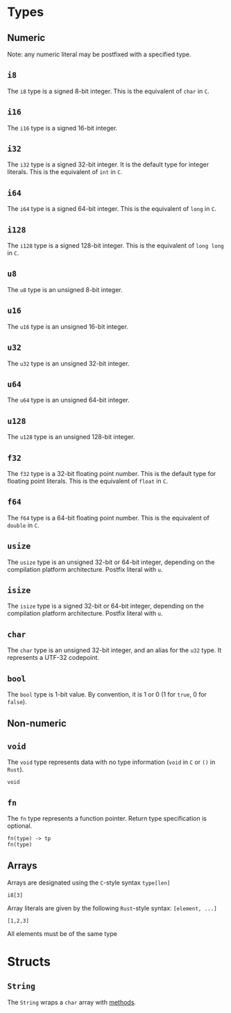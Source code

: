# Types

## Numeric

Note: any numeric literal may be postfixed with a specified type.

## ```i8```
The ```i8``` type is a signed 8-bit integer. This is the equivalent of ```char``` in ```C```.

## ```i16```
The ```i16``` type is a signed 16-bit integer.

## ```i32```
The ```i32``` type is a signed 32-bit integer. It is the default type for integer literals. This is the equivalent of ```int``` in ```C```.

## ```i64```
The ```i64``` type is a signed 64-bit integer. This is the equivalent of ```long``` in ```C```.

## ```i128```
The ```i128``` type is a signed 128-bit integer. This is the equivalent of ```long long``` in ```C```.

## ```u8```
The ```u8``` type is an unsigned 8-bit integer.

## ```u16```
The ```u16``` type is an unsigned 16-bit integer.

## ```u32```
The ```u32``` type is an unsigned 32-bit integer.

## ```u64```
The ```u64``` type is an unsigned 64-bit integer.

## ```u128```
The ```u128``` type is an unsigned 128-bit integer.

## ```f32```
The ```f32``` type is a 32-bit floating point number. This is the default type for floating point literals. This is the equivalent of ```float``` in ```C```.

## ```f64```
The ```f64``` type is a 64-bit floating point number. This is the equivalent of ```double``` in ```C```.

## ```usize```
The ```usize``` type is an unsigned 32-bit or 64-bit integer, depending on the compilation platform architecture. Postfix literal with ```u```.

## ```isize```
The ```isize``` type is a signed 32-bit or 64-bit integer, depending on the compilation platform architecture. Postfix literal with ```u```.

## ```char```
The ```char``` type is an unsigned 32-bit integer, and an alias for the ```u32``` type. It represents a UTF-32 codepoint.

## ```bool```
The ```bool``` type is 1-bit value. By convention, it is 1 or 0 (1 for ```true```, 0 for ```false```).

## Non-numeric

## ```void```
The ```void``` type represents data with no type information (```void``` in ```C``` or ```()``` in ```Rust```).
```
void
```

## ```fn```
The ```fn``` type represents a function pointer. Return type specification is optional.
```
fn(type) -> tp
fn(type)
```

## Arrays

Arrays are designated using the ```C```-style syntax ```type[len]```
```
i8[3]
```

Array literals are given by the following ```Rust```-style syntax: ```[element, ...]```
```
[1,2,3]
```
All elements must be of the same type

# Structs

## ```String```
The ```String``` wraps a ```char``` array with [methods](methods/String.md).
